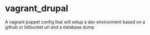 vagrant_drupal
==============

A vagrant puppet config that will setup a dev environment based on a github or bitbucket url and a database dump
